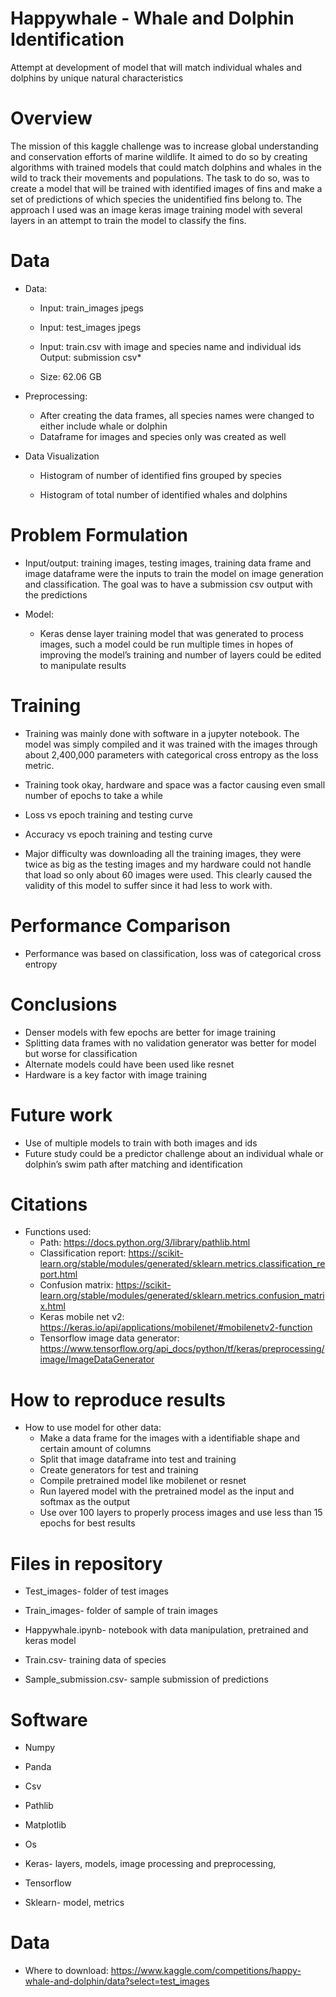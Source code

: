 # Happywhale - Whale and Dolphin Identification
  Attempt at development of model that will match individual whales and dolphins by unique natural characteristics


# Overview
  The mission of this kaggle challenge was to increase global understanding and conservation efforts of marine wildlife. It aimed to do so by creating algorithms with trained models that could match dolphins and whales in the wild to track their movements and populations. The task to do so, was to create a model that will be trained with identified images of fins and make a set of predictions of which species the unidentified fins belong to. The approach I used was an image keras image training model with several layers in an attempt to train the model to classify the fins.


# Data
* Data:

  * Input: train_images jpegs

  * Input: test_images jpegs

  * Input: train.csv with image and species name and individual ids Output: submission csv*

  * Size: 62.06 GB 

* Preprocessing:

  * After creating the data frames, all species names were changed to either include whale or dolphin
  * Dataframe for images and species only was created as well

* Data Visualization


  * Histogram of number of identified fins grouped by species

  * Histogram of total number of identified whales and dolphins


# Problem Formulation
  * Input/output: training images, testing images, training data frame and image dataframe were the inputs to train the model on image generation and classification. The goal was to have a submission csv output with the predictions

  * Model:
    * Keras dense layer training model that was generated to process images, such a model could be run multiple times in hopes of improving the model’s training and number of layers could be edited to manipulate results
# Training
  * Training was mainly done with software in a jupyter notebook. The model was simply compiled and it was trained with the images through about 2,400,000 parameters with categorical cross entropy as the loss metric.
  * Training took okay, hardware and space was a factor causing even small number of epochs to take a while

  * Loss vs epoch training and testing curve

  * Accuracy vs epoch training and testing curve

  
  * Major difficulty was downloading all the training images, they were twice as big as the testing images and my hardware could not handle that load so only about 60 images were used. This clearly caused the validity of this model to suffer since it had less to work with.


# Performance Comparison
  * Performance was based on classification, loss was of categorical cross entropy

# Conclusions 
  * Denser models with few epochs are better for image training
  * Splitting data frames with no validation generator was better for model but worse for classification
  * Alternate models could have been used like resnet
  * Hardware is a key factor with image training

# Future work
  * Use of multiple models to train with both images and ids
  * Future study could be a predictor challenge about an individual whale or dolphin’s swim path after matching and identification



# Citations
  * Functions used:
    * Path: https://docs.python.org/3/library/pathlib.html
    * Classification report: https://scikit-learn.org/stable/modules/generated/sklearn.metrics.classification_report.html
    * Confusion matrix: https://scikit-learn.org/stable/modules/generated/sklearn.metrics.confusion_matrix.html
    * Keras mobile net v2: https://keras.io/api/applications/mobilenet/#mobilenetv2-function
    * Tensorflow image data generator: https://www.tensorflow.org/api_docs/python/tf/keras/preprocessing/image/ImageDataGenerator

# How to reproduce results
  * How to use model for other data:
    * Make a data frame for the images with a identifiable shape and certain amount of columns
    * Split that image dataframe into test and training 
    * Create generators for test and training
    * Compile pretrained model like mobilenet or resnet
    * Run layered model with the pretrained model as the input and softmax as the output
    * Use over 100 layers to properly process images and use less than 15 epochs for best results

# Files in repository
  * Test_images- folder of test images

  * Train_images- folder of sample of train images

  * Happywhale.ipynb- notebook with data manipulation, pretrained and keras model

  * Train.csv- training data of species

  * Sample_submission.csv- sample submission of predictions

# Software 
  * Numpy

  * Panda

  * Csv

  * Pathlib

  * Matplotlib

  * Os

  * Keras- layers, models, image processing and preprocessing, 

  * Tensorflow

  * Sklearn- model, metrics

# Data
  * Where to download: https://www.kaggle.com/competitions/happy-whale-and-dolphin/data?select=test_images
